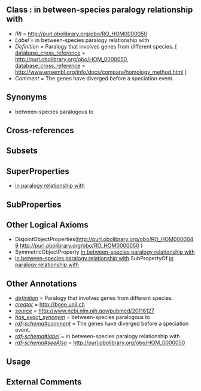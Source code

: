 
## Class : in between-species paralogy relationship with

 * *IRI* = http://purl.obolibrary.org/obo/RO_HOM0000050
 * *Label* = in between-species paralogy relationship with
 * *Definition* = Paralogy that involves genes from different species. [ [database_cross_reference](../../ef/oboInOwl#hasDbXref.md) = http://purl.obolibrary.org/obo/HOM_0000050, [database_cross_reference](../../ef/oboInOwl#hasDbXref.md) = http://www.ensembl.org/info/docs/compara/homology_method.html ]
 * *Comment* = The genes have diverged before a speciation event.

## Synonyms

 * between-species paralogous to

## Cross-references


## Subsets


## SuperProperties

 * [in paralogy relationship with](../../RO/11/RO_HOM0000011.md)

## SubProperties


## Other Logical Axioms

 * DisjointObjectProperties(<http://purl.obolibrary.org/obo/RO_HOM0000049> <http://purl.obolibrary.org/obo/RO_HOM0000050> )
 * SymmetricObjectProperty [in between-species paralogy relationship with](../../RO/50/RO_HOM0000050.md)
 * [in between-species paralogy relationship with](../../RO/50/RO_HOM0000050.md) SubPropertyOf [in paralogy relationship with](../../RO/11/RO_HOM0000011.md)

## Other Annotations

 * *[definition](../../IAO/15/IAO_0000115.md)* = Paralogy that involves genes from different species.
 * *[creator](../../or/creator.md)* = http://bgee.unil.ch
 * *[source](../../ce/source.md)* = http://www.ncbi.nlm.nih.gov/pubmed/20116127
 * *[has_exact_synonym](../../ym/oboInOwl#hasExactSynonym.md)* = between-species paralogous to
 * *[rdf-schema#comment](../../nt/rdf-schema#comment.md)* = The genes have diverged before a speciation event.
 * *[rdf-schema#label](../../el/rdf-schema#label.md)* = in between-species paralogy relationship with
 * *[rdf-schema#seeAlso](../../so/rdf-schema#seeAlso.md)* = http://purl.obolibrary.org/obo/HOM_0000050

## Usage


## External Comments

